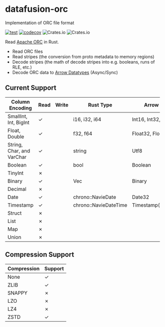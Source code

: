 # datafusion-orc
Implementation of ORC file format

[![test](https://github.com/wenyxu/orc-rs/actions/workflows/ci.yml/badge.svg)](https://github.com/wenyxu/orc-rs/actions/workflows/ci.yml)
[![codecov](https://codecov.io/gh/WenyXu/orc-rs/branch/main/graph/badge.svg?token=2CSHZX02XM)](https://codecov.io/gh/WenyXu/orc-rs)
![Crates.io](https://img.shields.io/crates/v/orc-rust)
![Crates.io](https://img.shields.io/crates/d/orc-rust)

Read [Apache ORC](https://orc.apache.org/) in Rust.

* Read ORC files
* Read stripes (the conversion from proto metadata to memory regions)
* Decode stripes (the math of decode stripes into e.g. booleans, runs of RLE, etc.)
* Decode ORC data to [Arrow Datatypes](https://docs.rs/arrow/latest/arrow/datatypes/enum.DataType.html) (Async/Sync)


## Current Support

| Column Encoding           | Read | Write | Rust Type             | Arrow  DataType         |
| ------------------------- | ---- | ----- | --------------------- | ----------------------- |
| SmallInt, Int, BigInt     | ✓    |       | i16, i32, i64           | Int16, Int32, Int64     |
| Float, Double             | ✓    |       | f32, f64              | Float32, Float64        |
| String, Char, and VarChar | ✓    |       | string                | Utf8                    |
| Boolean                   | ✓    |       | bool                  | Boolean                 |
| TinyInt                   | ✗    |       |                       |                         |
| Binary                    | ✓    |       | Vec<u8>               | Binary                  |
| Decimal                   | ✗    |       |                       |                         |
| Date                      | ✓    |       | chrono::NavieDate     | Date32                  |
| Timestamp                 | ✓    |       | chrono::NavieDateTime | Timestamp(Nanosecond,_) |
| Struct                    | ✗    |       |                       |                         |
| List                      | ✗    |       |                       |                         |
| Map                       | ✗    |       |                       |                         |
| Union                     | ✗    |       |                       |                         |


## Compression Support

| Compression | Support |
| ----------- | ------- |
| None        | ✓       |
| ZLIB        | ✓       |
| SNAPPY      | ✗       |
| LZO         | ✗       |
| LZ4         | ✗       |
| ZSTD        | ✓       |




